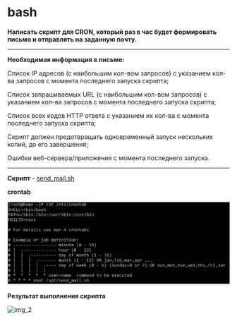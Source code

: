 # bash

<b>Написать скрипт для CRON, который раз в час будет формировать письмо и отправлять на заданную почту.</b>
___
<b>Необходимая информация в письме:</b>

Список IP адресов (с наибольшим кол-вом запросов) с указанием кол-ва запросов c момента последнего запуска скрипта;

Список запрашиваемых URL (с наибольшим кол-вом запросов) с указанием кол-ва запросов c момента последнего запуска скрипта;

Список всех кодов HTTP ответа с указанием их кол-ва с момента последнего запуска скрипта;

Скрипт должен предотвращать одновременный запуск нескольких копий, до его завершения;

Ошибки веб-сервера/приложения c момента последнего запуска.
___
<p><b>Скрипт</b> - <a href="https://github.com/kureshtar/otus_linux_administrator/blob/main/HomeWork10_bash/mail_send.sh">send_mail.sh</a>

<p><b>crontab</b></p>
  
![img_1](https://github.com/kureshtar/otus_linux_administrator/blob/main/HomeWork10_bash/images/img1.JPG)

<p><b>Результат выполнения скрипта</b></p>

![img_2](https://)
